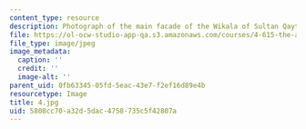 ```yaml
---
content_type: resource
description: Photograph of the main facade of the Wikala of Sultan Qaytbay
file: https://ol-ocw-studio-app-qa.s3.amazonaws.com/courses/4-615-the-architecture-of-cairo-spring-2002/5808cc70a32d5dac4758735c5f42807a_4.jpg
file_type: image/jpeg
image_metadata:
  caption: ''
  credit: ''
  image-alt: ''
parent_uid: 0fb63345-05fd-5eac-43e7-f2ef16d89e4b
resourcetype: Image
title: 4.jpg
uid: 5808cc70-a32d-5dac-4758-735c5f42807a
---
```

